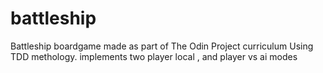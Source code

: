 # battleship
Battleship boardgame made as part of The Odin Project curriculum
Using TDD methology.
implements two player local , and player vs ai modes
